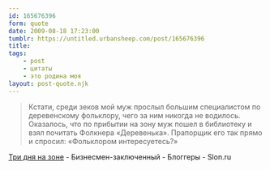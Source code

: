 ```yaml
---
id: 165676396
form: quote
date: 2009-08-18 17:23:00
tumblr: https://untitled.urbansheep.com/post/165676396
title: 
tags:
    - post
    - цитаты
    - это родина моя
layout: post-quote.njk
---
```


<blockquote>
Кстати, среди зеков мой муж прослыл большим специалистом по деревенскому фольклору, чего за ним никогда не водилось. Оказалось, что по прибытии на зону муж пошел в библиотеку и взял почитать Фолкнера «Деревенька». Прапорщик его так прямо и спросил: «Фольклором интересуетесь?»
</blockquote>

<a href="http://slon.ru/blogs/butirka/post/109575/">Три дня на зоне</a> - Бизнесмен-заключенный - Блоггеры - Slon.ru
